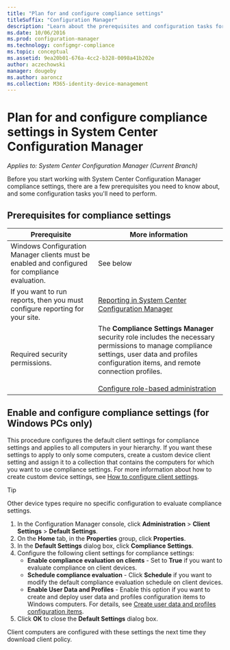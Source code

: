 ```yaml
---
title: "Plan for and configure compliance settings"
titleSuffix: "Configuration Manager"
description: "Learn about the prerequisites and configuration tasks for working with compliance settings in System Center Configuration Manager."
ms.date: 10/06/2016
ms.prod: configuration-manager
ms.technology: configmgr-compliance
ms.topic: conceptual
ms.assetid: 9ea20b01-676a-4cc2-b328-0098a41b202e
author: aczechowski
manager: dougeby
ms.author: aaroncz
ms.collection: M365-identity-device-management
---
```

# Plan for and configure compliance settings in System Center Configuration Manager

*Applies to: System Center Configuration Manager (Current Branch)*

Before you start working with System Center Configuration Manager compliance settings, there are a few prerequisites you need to know about, and some configuration tasks you'll need to perform.  

## Prerequisites for compliance settings  

|Prerequisite|More information|  
|------------------|----------------------|  
|Windows Configuration Manager clients must be enabled and configured for compliance evaluation.|See below|  
|If you want to run reports, then you must configure reporting for your site.|[Reporting in System Center Configuration Manager](../../core/servers/manage/reporting.md)|  
|Required security permissions.|The **Compliance Settings Manager** security role includes the necessary permissions to manage compliance settings, user data and profiles configuration items, and remote connection profiles.<br /><br /> [Configure role-based administration](../../core/servers/deploy/configure/configure-role-based-administration.md)|  

##  Enable and configure compliance settings (for Windows PCs only)  

This procedure configures the default client settings for compliance settings and applies to all computers in your hierarchy. If you want these settings to apply to only some computers, create a custom device client setting and assign it to a collection that contains the computers for which you want to use compliance settings. For more information about how to create custom device settings, see [How to configure client settings](../../core/clients/deploy/configure-client-settings.md).  

> [!TIP]  
>  Other device types require no specific configuration to evaluate compliance settings.  

1.  In the Configuration Manager console, click **Administration** > **Client Settings** > **Default Settings**.  
2.  On the **Home** tab, in the **Properties** group, click **Properties**.  
3.  In the **Default Settings** dialog box, click **Compliance Settings**.  
4.  Configure the following client settings for compliance settings:
	- **Enable compliance evaluation on clients** - Set to **True** if you want to evaluate compliance on client devices.
	- **Schedule compliance evaluation** - Click **Schedule** if you want to modify the default compliance evaluation schedule on client devices.
	- **Enable User Data and Profiles** - Enable this option if you want to create and deploy user data and profiles configuration items to Windows computers. For details, see [Create user data and profiles configuration items](/sccm/compliance/deploy-use/create-remote-connection-profiles).
5. Click **OK** to close the **Default Settings** dialog box.  

Client computers are configured with these settings the next time they download client policy.  
